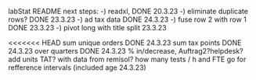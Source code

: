 labStat README
next steps:
-) readxl, DONE 20.3.23
-) eliminate duplicate rows? DONE 23.3.23
-) ad tax data DONE 24.3.23
-) fuse row 2 with row 1 DONE 23.3.23
-) pivot long with title split 23.3.23

<<<<<<< HEAD
sum unique orders DONE 24.3.23
sum tax points DONE 24.3.23
over quarters DONE 24.3.23
% in/decrease, Auftrag2?helpdesk?
add units
TAT? with data from remisol?
how many tests / h and FTE
go for refference intervals (included age 24.3.23)
